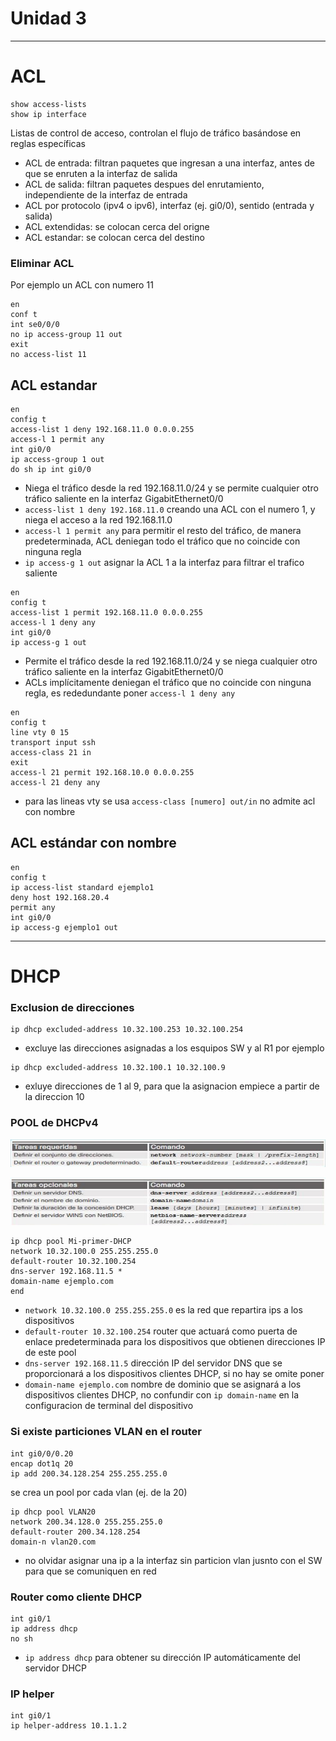 # Unidad 3
---
# ACL

```
show access-lists
show ip interface
```
Listas de control de acceso, controlan el flujo de tráfico basándose en reglas específicas

- ACL de entrada: filtran paquetes que ingresan a una interfaz, antes de que se enruten a la interfaz de salida
- ACL de salida: filtran paquetes despues del enrutamiento, independiente de la interfaz de entrada
- ACL por protocolo (ipv4 o ipv6), interfaz (ej. gi0/0), sentido (entrada y salida)
- ACL extendidas: se colocan cerca del origne
- ACL estandar: se colocan cerca del destino

### Eliminar ACL

Por ejemplo un ACL con numero 11

```
en
conf t
int se0/0/0
no ip access-group 11 out
exit
no access-list 11
```

## ACL estandar

```
en
config t
access-list 1 deny 192.168.11.0 0.0.0.255
access-l 1 permit any
int gi0/0
ip access-group 1 out
do sh ip int gi0/0
```
- Niega el tráfico desde la red 192.168.11.0/24 y se permite cualquier otro tráfico saliente en la interfaz GigabitEthernet0/0
- `access-list 1 deny 192.168.11.0` creando una ACL con el numero 1, y niega el acceso a la red 192.168.11.0
- `access-l 1 permit any` para permitir el resto del tráfico, de manera predeterminada, ACL deniegan todo el tráfico que no coincide con ninguna regla
- `ip access-g 1 out` asignar la ACL 1 a la interfaz para filtrar el trafico saliente

```
en
config t
access-list 1 permit 192.168.11.0 0.0.0.255
access-l 1 deny any
int gi0/0
ip access-g 1 out
```
- Permite el tráfico desde la red 192.168.11.0/24 y se niega cualquier otro tráfico saliente en la interfaz GigabitEthernet0/0
- ACLs implícitamente deniegan el tráfico que no coincide con ninguna regla, es rededundante poner `access-l 1 deny any`

```
en
config t
line vty 0 15
transport input ssh
access-class 21 in
exit
access-l 21 permit 192.168.10.0 0.0.0.255
access-l 21 deny any
```
- para las lineas vty se usa `access-class [numero] out/in` no admite acl con nombre

## ACL estándar con nombre

```
en
config t
ip access-list standard ejemplo1
deny host 192.168.20.4
permit any
int gi0/0
ip access-g ejemplo1 out
```

---
# DHCP

### Exclusion de direcciones

```
ip dhcp excluded-address 10.32.100.253 10.32.100.254
```
- excluye las direcciones asignadas a los esquipos SW y al R1 por ejemplo

```
ip dhcp excluded-address 10.32.100.1 10.32.100.9
```
- exluye direcciones de 1 al 9, para que la asignacion empiece a partir de la direccion 10

### POOL de DHCPv4

![](/images/dhcp1.png)

![](/images/dhcp2.png)


```
ip dhcp pool Mi-primer-DHCP
network 10.32.100.0 255.255.255.0
default-router 10.32.100.254
dns-server 192.168.11.5 *
domain-name ejemplo.com
end
```
- `network 10.32.100.0 255.255.255.0` es la red que repartira ips a los dispositivos
- `default-router 10.32.100.254` router que actuará como puerta de enlace predeterminada para los dispositivos que obtienen direcciones IP de este pool
- `dns-server 192.168.11.5` dirección IP del servidor DNS que se proporcionará a los dispositivos clientes DHCP, si no hay se omite poner
- `domain-name ejemplo.com` nombre de dominio que se asignará a los dispositivos clientes DHCP, no confundir con `ip domain-name` en la configuracion de terminal del dispositivo

### Si existe particiones VLAN en el router

```
int gi0/0/0.20
encap dot1q 20
ip add 200.34.128.254 255.255.255.0
```
se crea un pool por cada vlan (ej. de la 20)

```
ip dhcp pool VLAN20
network 200.34.128.0 255.255.255.0
default-router 200.34.128.254
domain-n vlan20.com
```
- no olvidar asignar una ip a la interfaz sin particion vlan jusnto con el SW para que se comuniquen en red

### Router como cliente DHCP

```
int gi0/1
ip address dhcp
no sh
```
- `ip address dhcp` para obtener su dirección IP automáticamente del servidor DHCP

### IP helper

```
int gi0/1
ip helper-address 10.1.1.2
``` 


